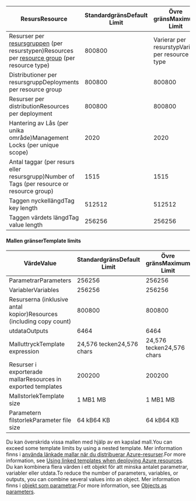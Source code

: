 | <span data-ttu-id="5d3d7-101">Resurs</span><span class="sxs-lookup"><span data-stu-id="5d3d7-101">Resource</span></span> | <span data-ttu-id="5d3d7-102">Standardgräns</span><span class="sxs-lookup"><span data-stu-id="5d3d7-102">Default Limit</span></span> | <span data-ttu-id="5d3d7-103">Övre gräns</span><span class="sxs-lookup"><span data-stu-id="5d3d7-103">Maximum Limit</span></span> |
| --- | --- | --- |
| <span data-ttu-id="5d3d7-104">Resurser per [resursgruppen](../articles/azure-resource-manager/resource-group-overview.md#resource-groups) (per resurstypen)</span><span class="sxs-lookup"><span data-stu-id="5d3d7-104">Resources per [resource group](../articles/azure-resource-manager/resource-group-overview.md#resource-groups) (per resource type)</span></span> |<span data-ttu-id="5d3d7-105">800</span><span class="sxs-lookup"><span data-stu-id="5d3d7-105">800</span></span> |<span data-ttu-id="5d3d7-106">Varierar per resurstyp</span><span class="sxs-lookup"><span data-stu-id="5d3d7-106">Varies per resource type</span></span> |
| <span data-ttu-id="5d3d7-107">Distributioner per resursgrupp</span><span class="sxs-lookup"><span data-stu-id="5d3d7-107">Deployments per resource group</span></span> |<span data-ttu-id="5d3d7-108">800</span><span class="sxs-lookup"><span data-stu-id="5d3d7-108">800</span></span> |<span data-ttu-id="5d3d7-109">800</span><span class="sxs-lookup"><span data-stu-id="5d3d7-109">800</span></span> |
| <span data-ttu-id="5d3d7-110">Resurser per distribution</span><span class="sxs-lookup"><span data-stu-id="5d3d7-110">Resources per deployment</span></span> |<span data-ttu-id="5d3d7-111">800</span><span class="sxs-lookup"><span data-stu-id="5d3d7-111">800</span></span> |<span data-ttu-id="5d3d7-112">800</span><span class="sxs-lookup"><span data-stu-id="5d3d7-112">800</span></span> |
| <span data-ttu-id="5d3d7-113">Hantering av Lås (per unika område)</span><span class="sxs-lookup"><span data-stu-id="5d3d7-113">Management Locks (per unique scope)</span></span> |<span data-ttu-id="5d3d7-114">20</span><span class="sxs-lookup"><span data-stu-id="5d3d7-114">20</span></span> |<span data-ttu-id="5d3d7-115">20</span><span class="sxs-lookup"><span data-stu-id="5d3d7-115">20</span></span> |
| <span data-ttu-id="5d3d7-116">Antal taggar (per resurs eller resursgrupp)</span><span class="sxs-lookup"><span data-stu-id="5d3d7-116">Number of Tags (per resource or resource group)</span></span> |<span data-ttu-id="5d3d7-117">15</span><span class="sxs-lookup"><span data-stu-id="5d3d7-117">15</span></span> |<span data-ttu-id="5d3d7-118">15</span><span class="sxs-lookup"><span data-stu-id="5d3d7-118">15</span></span> |
| <span data-ttu-id="5d3d7-119">Taggen nyckellängd</span><span class="sxs-lookup"><span data-stu-id="5d3d7-119">Tag key length</span></span> |<span data-ttu-id="5d3d7-120">512</span><span class="sxs-lookup"><span data-stu-id="5d3d7-120">512</span></span> |<span data-ttu-id="5d3d7-121">512</span><span class="sxs-lookup"><span data-stu-id="5d3d7-121">512</span></span> |
| <span data-ttu-id="5d3d7-122">Taggen värdets längd</span><span class="sxs-lookup"><span data-stu-id="5d3d7-122">Tag value length</span></span> |<span data-ttu-id="5d3d7-123">256</span><span class="sxs-lookup"><span data-stu-id="5d3d7-123">256</span></span> |<span data-ttu-id="5d3d7-124">256</span><span class="sxs-lookup"><span data-stu-id="5d3d7-124">256</span></span> |


#### <a name="template-limits"></a><span data-ttu-id="5d3d7-125">Mallen gränser</span><span class="sxs-lookup"><span data-stu-id="5d3d7-125">Template limits</span></span>

| <span data-ttu-id="5d3d7-126">Värde</span><span class="sxs-lookup"><span data-stu-id="5d3d7-126">Value</span></span> | <span data-ttu-id="5d3d7-127">Standardgräns</span><span class="sxs-lookup"><span data-stu-id="5d3d7-127">Default Limit</span></span> | <span data-ttu-id="5d3d7-128">Övre gräns</span><span class="sxs-lookup"><span data-stu-id="5d3d7-128">Maximum Limit</span></span> |
| --- | --- | --- |
| <span data-ttu-id="5d3d7-129">Parametrar</span><span class="sxs-lookup"><span data-stu-id="5d3d7-129">Parameters</span></span> |<span data-ttu-id="5d3d7-130">256</span><span class="sxs-lookup"><span data-stu-id="5d3d7-130">256</span></span> |<span data-ttu-id="5d3d7-131">256</span><span class="sxs-lookup"><span data-stu-id="5d3d7-131">256</span></span> |
| <span data-ttu-id="5d3d7-132">Variabler</span><span class="sxs-lookup"><span data-stu-id="5d3d7-132">Variables</span></span> |<span data-ttu-id="5d3d7-133">256</span><span class="sxs-lookup"><span data-stu-id="5d3d7-133">256</span></span> |<span data-ttu-id="5d3d7-134">256</span><span class="sxs-lookup"><span data-stu-id="5d3d7-134">256</span></span> |
| <span data-ttu-id="5d3d7-135">Resurserna (inklusive antal kopior)</span><span class="sxs-lookup"><span data-stu-id="5d3d7-135">Resources (including copy count)</span></span> |<span data-ttu-id="5d3d7-136">800</span><span class="sxs-lookup"><span data-stu-id="5d3d7-136">800</span></span> |<span data-ttu-id="5d3d7-137">800</span><span class="sxs-lookup"><span data-stu-id="5d3d7-137">800</span></span> |
| <span data-ttu-id="5d3d7-138">utdata</span><span class="sxs-lookup"><span data-stu-id="5d3d7-138">Outputs</span></span> |<span data-ttu-id="5d3d7-139">64</span><span class="sxs-lookup"><span data-stu-id="5d3d7-139">64</span></span> |<span data-ttu-id="5d3d7-140">64</span><span class="sxs-lookup"><span data-stu-id="5d3d7-140">64</span></span> |
| <span data-ttu-id="5d3d7-141">Malluttryck</span><span class="sxs-lookup"><span data-stu-id="5d3d7-141">Template expression</span></span> |<span data-ttu-id="5d3d7-142">24,576 tecken</span><span class="sxs-lookup"><span data-stu-id="5d3d7-142">24,576 chars</span></span> |<span data-ttu-id="5d3d7-143">24,576 tecken</span><span class="sxs-lookup"><span data-stu-id="5d3d7-143">24,576 chars</span></span> |
| <span data-ttu-id="5d3d7-144">Resurser i exporterade mallar</span><span class="sxs-lookup"><span data-stu-id="5d3d7-144">Resources in exported templates</span></span> |<span data-ttu-id="5d3d7-145">200</span><span class="sxs-lookup"><span data-stu-id="5d3d7-145">200</span></span> |<span data-ttu-id="5d3d7-146">200</span><span class="sxs-lookup"><span data-stu-id="5d3d7-146">200</span></span> | 
| <span data-ttu-id="5d3d7-147">Mallstorlek</span><span class="sxs-lookup"><span data-stu-id="5d3d7-147">Template size</span></span> |<span data-ttu-id="5d3d7-148">1 MB</span><span class="sxs-lookup"><span data-stu-id="5d3d7-148">1 MB</span></span> |<span data-ttu-id="5d3d7-149">1 MB</span><span class="sxs-lookup"><span data-stu-id="5d3d7-149">1 MB</span></span> |
| <span data-ttu-id="5d3d7-150">Parametern filstorlek</span><span class="sxs-lookup"><span data-stu-id="5d3d7-150">Parameter file size</span></span> |<span data-ttu-id="5d3d7-151">64 kB</span><span class="sxs-lookup"><span data-stu-id="5d3d7-151">64 KB</span></span> |<span data-ttu-id="5d3d7-152">64 kB</span><span class="sxs-lookup"><span data-stu-id="5d3d7-152">64 KB</span></span> |

<span data-ttu-id="5d3d7-153">Du kan överskrida vissa mallen med hjälp av en kapslad mall.</span><span class="sxs-lookup"><span data-stu-id="5d3d7-153">You can exceed some template limits by using a nested template.</span></span> <span data-ttu-id="5d3d7-154">Mer information finns i [använda länkade mallar när du distribuerar Azure-resurser](../articles/azure-resource-manager/resource-group-linked-templates.md).</span><span class="sxs-lookup"><span data-stu-id="5d3d7-154">For more information, see [Using linked templates when deploying Azure resources](../articles/azure-resource-manager/resource-group-linked-templates.md).</span></span> <span data-ttu-id="5d3d7-155">Du kan kombinera flera värden i ett objekt för att minska antalet parametrar, variabler eller utdata.</span><span class="sxs-lookup"><span data-stu-id="5d3d7-155">To reduce the number of parameters, variables, or outputs, you can combine several values into an object.</span></span> <span data-ttu-id="5d3d7-156">Mer information finns i [objekt som parametrar](../articles/azure-resource-manager/resource-manager-objects-as-parameters.md).</span><span class="sxs-lookup"><span data-stu-id="5d3d7-156">For more information, see [Objects as parameters](../articles/azure-resource-manager/resource-manager-objects-as-parameters.md).</span></span>